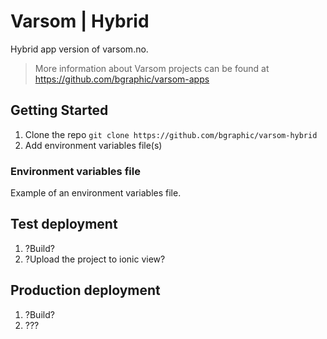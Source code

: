 # Varsom | Hybrid
Hybrid app version of varsom.no.
> More information about Varsom projects can be found at https://github.com/bgraphic/varsom-apps

## Getting Started
1. Clone the repo `git clone https://github.com/bgraphic/varsom-hybrid`
2. Add environment variables file(s)

### Environment variables file
Example of an environment variables file.

## Test deployment
1. ?Build?
2. ?Upload the project to ionic view?

## Production deployment
1. ?Build?
2. ???

